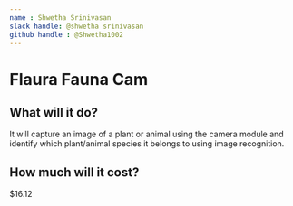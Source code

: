 ```yaml
---
name : Shwetha Srinivasan
slack handle: @shwetha srinivasan
github handle : @Shwetha1002
---
```


# Flaura Fauna Cam

## What will it do?

It will capture an image of a plant or animal using the camera module and identify which plant/animal species it belongs to using image recognition.

## How much will it cost?

$16.12
